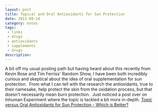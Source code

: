 ```yaml
---
layout: post
title: Topical and Oral Antioxidants for Sun Protection
date: 2011-09-24
category: notes
tags:
 - links
 - drugs
 - antioxidants
 - supplements
 - drugs
description:
---
```


<p>A bit off my usual posting path but having heard about this recently from Kevin Rose and Tim Ferriss' Random Show, I have been both incredibly curious and skeptical about the idea of oral supplementation for sun protection. &nbsp;From what I can tell with the research the antioxidants, true to their namesake, help protect the skin from the oxidation process, but that doesn't necessarily mean burn protection. &nbsp;Just noticed a post over on Inhuman Experiment where the topic is tackled a bit more in-depth. <a class="offsite-link-inline" href="http://inhumanexperiment.blogspot.com/2011/09/topical-vs-oral-antioxidants-for-sun.html" target="_blank">Topic versus Oral Antioxidants for Sun Protection - Which is Better?</a></p>
